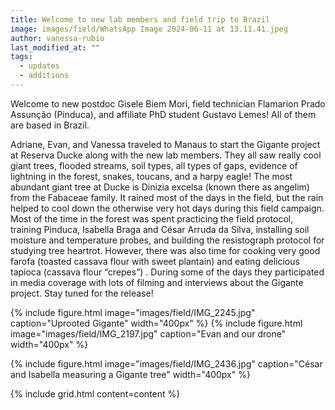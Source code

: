 ```yaml
---
title: Welcome to new lab members and field trip to Brazil
image: images/field/WhatsApp Image 2024-06-11 at 13.11.41.jpeg
author: vanessa-rubio
last_modified_at: ""
tags:
  - updates
  - additions
---
```

<!-- excerpt start -->
Welcome to new postdoc Gisele Biem Mori, field technician Flamarion Prado Assunção (Pinduca), and affiliate PhD student Gustavo Lemes! All of them are based in Brazil.
<!-- excerpt end -->

Adriane, Evan, and Vanessa traveled to Manaus to start the Gigante project at Reserva Ducke along with the new lab members. They all saw really cool giant trees, flooded streams, 
soil types, all types of gaps, evidence of lightning in the forest, snakes, toucans, and a harpy eagle! The most abundant giant tree at Ducke is Dinizia excelsa (known there as angelim) 
from the Fabaceae family. It rained most of the days in the field, but the rain helped to cool down the otherwise very hot days during this field campaign.  Most of the time in the forest
was spent practicing the field protocol, training Pinduca, Isabella Braga and César Arruda da Silva, installing soil moisture and temperature probes, and building the resistograph protocol 
for studying tree heartrot. However, there was also time for cooking very good farofa (toasted cassava flour with sweet plantain) and eating delicious tapioca (cassava flour “crepes”) . 
During some of the days they participated in media coverage with lots of filming and interviews about the Gigante project. Stay tuned for the release!

{%
    include figure.html
    image="images/field/IMG_2245.jpg"
    caption="Uprooted Gigante"
    width="400px"
%}
{%
    include figure.html
    image="images/field/IMG_2197.jpg"
    caption="Evan and our drone"
    width="400px"
%}

{%
    include figure.html
    image="images/field/IMG_2436.jpg"
    caption="César and Isabella measuring a Gigante tree"
    width="400px"
%}

{%
  include grid.html
  content=content
%}
